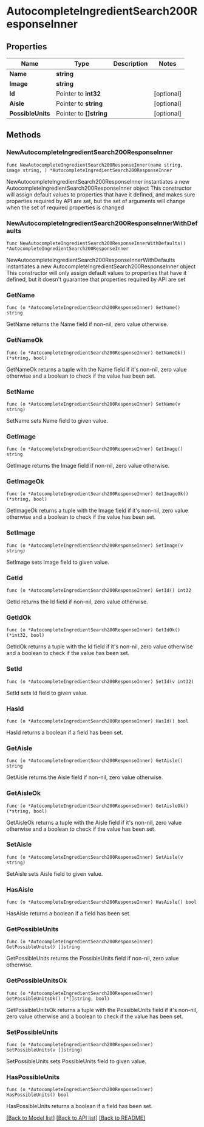 # AutocompleteIngredientSearch200ResponseInner

## Properties

Name | Type | Description | Notes
------------ | ------------- | ------------- | -------------
**Name** | **string** |  | 
**Image** | **string** |  | 
**Id** | Pointer to **int32** |  | [optional] 
**Aisle** | Pointer to **string** |  | [optional] 
**PossibleUnits** | Pointer to **[]string** |  | [optional] 

## Methods

### NewAutocompleteIngredientSearch200ResponseInner

`func NewAutocompleteIngredientSearch200ResponseInner(name string, image string, ) *AutocompleteIngredientSearch200ResponseInner`

NewAutocompleteIngredientSearch200ResponseInner instantiates a new AutocompleteIngredientSearch200ResponseInner object
This constructor will assign default values to properties that have it defined,
and makes sure properties required by API are set, but the set of arguments
will change when the set of required properties is changed

### NewAutocompleteIngredientSearch200ResponseInnerWithDefaults

`func NewAutocompleteIngredientSearch200ResponseInnerWithDefaults() *AutocompleteIngredientSearch200ResponseInner`

NewAutocompleteIngredientSearch200ResponseInnerWithDefaults instantiates a new AutocompleteIngredientSearch200ResponseInner object
This constructor will only assign default values to properties that have it defined,
but it doesn't guarantee that properties required by API are set

### GetName

`func (o *AutocompleteIngredientSearch200ResponseInner) GetName() string`

GetName returns the Name field if non-nil, zero value otherwise.

### GetNameOk

`func (o *AutocompleteIngredientSearch200ResponseInner) GetNameOk() (*string, bool)`

GetNameOk returns a tuple with the Name field if it's non-nil, zero value otherwise
and a boolean to check if the value has been set.

### SetName

`func (o *AutocompleteIngredientSearch200ResponseInner) SetName(v string)`

SetName sets Name field to given value.


### GetImage

`func (o *AutocompleteIngredientSearch200ResponseInner) GetImage() string`

GetImage returns the Image field if non-nil, zero value otherwise.

### GetImageOk

`func (o *AutocompleteIngredientSearch200ResponseInner) GetImageOk() (*string, bool)`

GetImageOk returns a tuple with the Image field if it's non-nil, zero value otherwise
and a boolean to check if the value has been set.

### SetImage

`func (o *AutocompleteIngredientSearch200ResponseInner) SetImage(v string)`

SetImage sets Image field to given value.


### GetId

`func (o *AutocompleteIngredientSearch200ResponseInner) GetId() int32`

GetId returns the Id field if non-nil, zero value otherwise.

### GetIdOk

`func (o *AutocompleteIngredientSearch200ResponseInner) GetIdOk() (*int32, bool)`

GetIdOk returns a tuple with the Id field if it's non-nil, zero value otherwise
and a boolean to check if the value has been set.

### SetId

`func (o *AutocompleteIngredientSearch200ResponseInner) SetId(v int32)`

SetId sets Id field to given value.

### HasId

`func (o *AutocompleteIngredientSearch200ResponseInner) HasId() bool`

HasId returns a boolean if a field has been set.

### GetAisle

`func (o *AutocompleteIngredientSearch200ResponseInner) GetAisle() string`

GetAisle returns the Aisle field if non-nil, zero value otherwise.

### GetAisleOk

`func (o *AutocompleteIngredientSearch200ResponseInner) GetAisleOk() (*string, bool)`

GetAisleOk returns a tuple with the Aisle field if it's non-nil, zero value otherwise
and a boolean to check if the value has been set.

### SetAisle

`func (o *AutocompleteIngredientSearch200ResponseInner) SetAisle(v string)`

SetAisle sets Aisle field to given value.

### HasAisle

`func (o *AutocompleteIngredientSearch200ResponseInner) HasAisle() bool`

HasAisle returns a boolean if a field has been set.

### GetPossibleUnits

`func (o *AutocompleteIngredientSearch200ResponseInner) GetPossibleUnits() []string`

GetPossibleUnits returns the PossibleUnits field if non-nil, zero value otherwise.

### GetPossibleUnitsOk

`func (o *AutocompleteIngredientSearch200ResponseInner) GetPossibleUnitsOk() (*[]string, bool)`

GetPossibleUnitsOk returns a tuple with the PossibleUnits field if it's non-nil, zero value otherwise
and a boolean to check if the value has been set.

### SetPossibleUnits

`func (o *AutocompleteIngredientSearch200ResponseInner) SetPossibleUnits(v []string)`

SetPossibleUnits sets PossibleUnits field to given value.

### HasPossibleUnits

`func (o *AutocompleteIngredientSearch200ResponseInner) HasPossibleUnits() bool`

HasPossibleUnits returns a boolean if a field has been set.


[[Back to Model list]](../README.md#documentation-for-models) [[Back to API list]](../README.md#documentation-for-api-endpoints) [[Back to README]](../README.md)



